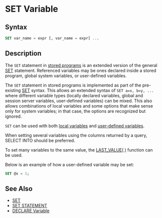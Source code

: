 # SET Variable

## Syntax

```sql
SET var_name = expr [, var_name = expr] ...
```

## Description

The `SET` statement in [stored programs](/kb/en/stored-programs-and-views/) is an extended version of the general [SET](/sql-statements-structure/sql-statements/administrative-sql-statements/set-commands/set/) statement. Referenced variables may be ones declared inside a stored program, global system variables, or user-defined variables.

The `SET` statement in stored programs is implemented as part of the
pre-existing [SET](/sql-statements-structure/sql-statements/administrative-sql-statements/set-commands/set/) syntax. This allows an extended syntax of <code>SET a=x, 
b=y, ...</code> where different variable types (locally declared variables,
global and session server variables, user-defined variables) can be
mixed. This also allows combinations of local variables and some
options that make sense only for system variables; in that case, the
options are recognized but ignored.

`SET` can be used with both [local variables](/programming-customizing-mariadb/programmatic-compound-statements/declare-variable/) and [user-defined variables](/sql-statements-structure/sql-language-structure/user-defined-variables/).

When setting several variables using the columns returned by a query, <a undefined>SELECT INTO</a> should be preferred.

To set many variables to the same value, the [LAST_VALUE( )](/built-in-functions/secondary-functions/information-functions/last_value/) function can be used.

Below is an example of how a user-defined variable may be set:

```sql
SET @x = 1;
```

## See Also

- [SET](/sql-statements-structure/sql-statements/administrative-sql-statements/set-commands/set/)
- [SET STATEMENT](/sql-statements-structure/sql-statements/administrative-sql-statements/set-commands/set-statement/)
- [DECLARE Variable](/programming-customizing-mariadb/programmatic-compound-statements/declare-variable/)